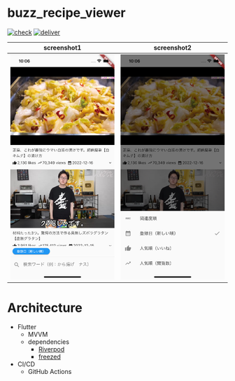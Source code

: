 # buzz_recipe_viewer

[![check](https://github.com/yorifuji/buzz_recipe_viewer/actions/workflows/check.yml/badge.svg?branch=main)](https://github.com/yorifuji/buzz_recipe_viewer/actions/workflows/check.yml) [![deliver](https://github.com/yorifuji/buzz_recipe_viewer/actions/workflows/deliver.yml/badge.svg)](https://github.com/yorifuji/buzz_recipe_viewer/actions/workflows/deliver.yml)

| screenshot1                   | screenshot2                   |
| ----------------------------- | ----------------------------- |
| ![](./images/screenshot1.png) | ![](./images/screenshot2.png) |

# Architecture

- Flutter
  - MVVM
  - dependencies
    - [Riverpod](https://riverpod.dev/)
    - [freezed](https://pub.dev/packages/freezed)
- CI/CD
  - GitHub Actions
